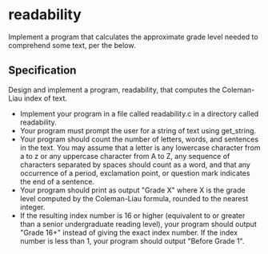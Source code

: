 # readability
Implement a program that calculates the approximate grade level needed to comprehend some text, per the below.  

## Specification
Design and implement a program, readability, that computes the Coleman-Liau index of text.

* Implement your program in a file called readability.c in a directory called readability.
* Your program must prompt the user for a string of text using get_string.
* Your program should count the number of letters, words, and sentences in the text. You may assume that a letter is any lowercase character from a to z or any uppercase character from A to Z, any sequence of characters separated by spaces should count as a word, and that any occurrence of a period, exclamation point, or question mark indicates the end of a sentence.
* Your program should print as output "Grade X" where X is the grade level computed by the Coleman-Liau formula, rounded to the nearest integer.
* If the resulting index number is 16 or higher (equivalent to or greater than a senior undergraduate reading level), your program should output "Grade 16+" instead of giving the exact index number. If the index number is less than 1, your program should output "Before Grade 1".